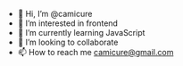 - 👋 Hi, I’m @camicure
- 👀 I’m interested in frontend
- 🌱 I’m currently learning JavaScript
- 💞️ I’m looking to collaborate 
- 📫 How to reach me camicure@gmail.com

<!---
camicure/camicure is a ✨ special ✨ repository because its `README.md` (this file) appears on your GitHub profile.
You can click the Preview link to take a look at your changes.
--->
